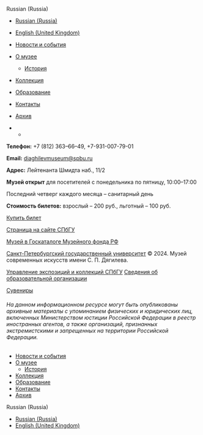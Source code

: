 [ ](<https://diaghilevmuseum.spbu.ru>)

[](</login>) [](<https://vk.com/diaghilevspbu>)

Russian \(Russia\) 

  * [ Russian \(Russia\) ](<https://diaghilevmuseum.spbu.ru/ru/>)
  * [ English \(United Kingdom\) ](</en/>)



  * [Новости и события](</ru/>)
  * [О музее](</ru/o-muzee.html>)

    * [История](</ru/o-muzee/istoriya.html>)

  * [Коллекция](</ru/kollektsiya.html>)
  * [Образование](</ru/obrazovanie.html>)
  * [Контакты](</ru/sotrudniki.html>)
  * [Архив](</ru/arkhiv.html>)



[ ](<https://diaghilevmuseum.spbu.ru>)

  *   * 


**Телефон:** \+7 \(812\) 363–66–49, \+7\-931\-007\-79\-01

**Email:** [diaghilevmuseum@spbu.ru](<mailto:diaghilevmuseum@spbu.ru>)

**Адрес:** Лейтенанта Шмидта наб., 11/2

**Музей открыт** для посетителей с понедельника по пятницу, 10:00–17:00

Последний четверг каждого месяца – санитарный день

**Стоимость билетов:** взрослый – 200 руб., льготный – 100 руб.

[Купить билет](<https://pay.spbu.ru/museum>)

[Страница на сайте СПбГУ](<https://spbu.ru/universitet/muzei-i-kollekcii-spbgu/muzey-sovremennyh-iskusstv-imeni-s-p-dyagileva>)

[Музей в Госкаталоге Музейного фонда РФ](<https://goskatalog.ru/portal/#/museums?id=3824>)

[Санкт\-Петербургский государственный университет](<http://spbu.ru/> "Санкт-Петербургский государственный университет") © 2024. Музей современных искусств имени С. П. Дягилева.

[Управление экспозиций и коллекций СПбГУ](<https://spbu.ru/universitet/muzei-i-kollekcii-spbgu>) [Сведения об образовательной организации](<https://spbu.ru/sveden>)

[Сувениры](<https://store.spbu.ru/catalog/%D0%A1%D1%83%D0%B2%D0%B5%D0%BD%D0%B8%D1%80%D1%8B-%D0%BC%D1%83%D0%B7%D0%B5%D0%B5%D0%B2-%D0%A1%D0%9F%D0%B1%D0%93%D0%A3-c65114318>)

###### На данном информационном ресурсе могут быть опубликованы архивные материалы с упоминанием физических и юридических лиц, включенных Министерством юстиции Российской Федерации в реестр иностранных агентов, а также организаций, признанных экстремистскими и запрещенных на территории Российской Федерации.

  * [Новости и события](</ru/>)
  * [О музее](</ru/o-muzee.html>)
    * [История](</ru/o-muzee/istoriya.html>)
  * [Коллекция](</ru/kollektsiya.html>)
  * [Образование](</ru/obrazovanie.html>)
  * [Контакты](</ru/sotrudniki.html>)
  * [Архив](</ru/arkhiv.html>)



Russian \(Russia\) 

  * [ Russian \(Russia\) ](<https://diaghilevmuseum.spbu.ru/ru/>)
  * [ English \(United Kingdom\) ](</en/>)


